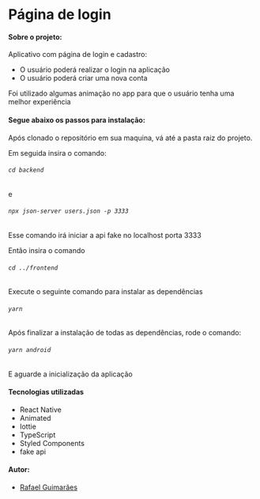 # Página de login

#### Sobre o projeto:

Aplicativo com página de login e cadastro:

- O usuário poderá realizar o login na aplicação
- O usuário poderá criar uma nova conta

Foi utilizado algumas animação no app para que o usuário tenha uma melhor experiência

#### Segue abaixo os passos para instalação:

Após clonado o repositório em sua maquina, vá até a pasta raiz do projeto.

Em seguida insira o comando:

###### `cd backend`

e

###### `npx json-server users.json -p 3333`

Esse comando irá iniciar a api fake no localhost porta 3333

Então insira o comando

###### `cd ../frontend`

Execute o seguinte comando para instalar as dependências

###### `yarn`

Após finalizar a instalação de todas as dependências, rode o comando:

###### `yarn android`

E aguarde a inicialização da aplicação

#### Tecnologias utilizadas

- React Native
- Animated
- lottie
- TypeScript
- Styled Components
- fake api

#### Autor:

- [Rafael Guimarães](https://www.linkedin.com/in/rafael-guimar%C3%A3es-welke-0a0168193/)
